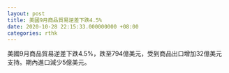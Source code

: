 ```yaml
---
layout: post
title: 美國9月商品貿易逆差下跌4.5%
date: 2020-10-28 22:15:33.000000000 +08:00
categories: rthk
---
```


美國9月商品貿易逆差下跌4.5%，跌至794億美元，受到商品出口增加32億美元支持。期內進口減少5億美元。

